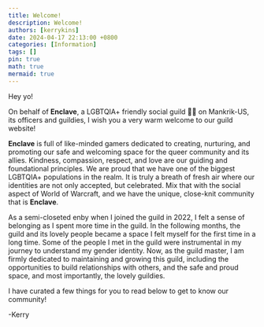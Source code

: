 ```yaml
---
title: Welcome!
description: Welcome!
authors: [kerrykins]
date: 2024-04-17 22:13:00 +0800
categories: [Information]
tags: []
pin: true
math: true
mermaid: true
---
```


Hey yo!

On behalf of **Enclave**, a LGBTQIA+ friendly social guild 🏳️‍🌈 on Mankrik-US, its officers and guildies, I wish you a very warm welcome to our guild website! 

**Enclave** is full of like-minded gamers dedicated to creating, nurturing, and promoting our safe and welcoming space for the queer community and its allies. Kindness, compassion, respect, and love are our guiding and foundational principles. We are proud that we have one of the biggest LGBTQIA+ populations in the realm. It is truly a breath of fresh air where our identities are not only accepted, but celebrated. Mix that with the social aspect of World of Warcraft, and we have the unique, close-knit community that is **Enclave**. 

As a semi-closeted enby when I joined the guild in 2022, I felt a sense of belonging as I spent more time in the guild. In the following months, the guild and its lovely people became a space I felt myself for the first time in a long time. Some of the people I met in the guild were instrumental in my journey to understand my gender identity. Now, as the guild master, I am firmly dedicated to maintaining and growing this guild, including the opportunities to build relationships with others, and the safe and proud space, and most importantly, the lovely guildies. 

I have curated a few things for you to read below to get to know our community!

-Kerry 


